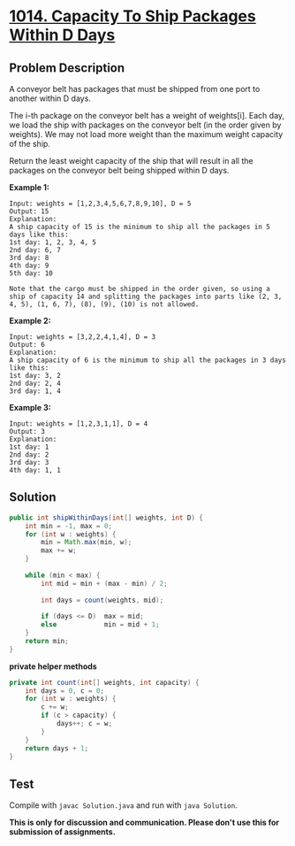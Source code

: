 # [1014. Capacity To Ship Packages Within D Days][title]

## Problem Description

A conveyor belt has packages that must be shipped from one port to another within D days.

The i-th package on the conveyor belt has a weight of weights[i].  Each day, we load the ship with packages on the conveyor belt (in the order given by weights). We may not load more weight than the maximum weight capacity of the ship.

Return the least weight capacity of the ship that will result in all the packages on the conveyor belt being shipped within D days.


**Example 1:**

```
Input: weights = [1,2,3,4,5,6,7,8,9,10], D = 5
Output: 15
Explanation: 
A ship capacity of 15 is the minimum to ship all the packages in 5 days like this:
1st day: 1, 2, 3, 4, 5
2nd day: 6, 7
3rd day: 8
4th day: 9
5th day: 10

Note that the cargo must be shipped in the order given, so using a ship of capacity 14 and splitting the packages into parts like (2, 3, 4, 5), (1, 6, 7), (8), (9), (10) is not allowed. 
```

**Example 2:**

```
Input: weights = [3,2,2,4,1,4], D = 3
Output: 6
Explanation: 
A ship capacity of 6 is the minimum to ship all the packages in 3 days like this:
1st day: 3, 2
2nd day: 2, 4
3rd day: 1, 4
```

**Example 3:**

```
Input: weights = [1,2,3,1,1], D = 4
Output: 3
Explanation: 
1st day: 1
2nd day: 2
3rd day: 3
4th day: 1, 1
```

## Solution

```java
public int shipWithinDays(int[] weights, int D) {
    int min = -1, max = 0;
    for (int w : weights) {
        min = Math.max(min, w);
        max += w;
    }
    
    while (min < max) {
        int mid = min + (max - min) / 2;
        
        int days = count(weights, mid);
        
        if (days <= D)  max = mid;
        else            min = mid + 1;
    }
    return min;
}
```

**private helper methods**

```java
private int count(int[] weights, int capacity) {
    int days = 0, c = 0;
    for (int w : weights) {
        c += w;
        if (c > capacity) {
            days++; c = w;
        }
    }
    return days + 1;
}
```

## Test

Compile with `javac Solution.java` and run with `java Solution`.

**This is only for discussion and communication. Please don't use this for submission of assignments.**

[title]: https://leetcode.com/problems/capacity-to-ship-packages-within-d-days/